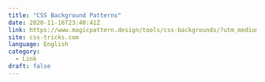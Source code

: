 ```yaml
---
title: "CSS Background Patterns"
date: 2020-11-16T23:40:41Z
link: https://www.magicpattern.design/tools/css-backgrounds/?utm_medium=RSS&utm_source=news.12bit.vn
site: css-tricks.com
language: English
category:
  - Link
draft: false
---
```

